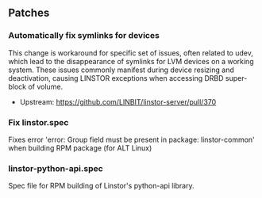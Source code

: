 ## Patches

### Automatically fix symlinks for devices

This change is workaround for specific set of issues, often related to udev,
which lead to the disappearance of symlinks for LVM devices on a working system.
These issues commonly manifest during device resizing and deactivation,
causing LINSTOR exceptions when accessing DRBD super-block of volume.

- Upstream: https://github.com/LINBIT/linstor-server/pull/370

### Fix linstor.spec

Fixes error 'error: Group field must be present in package: linstor-common' when building RPM package (for ALT Linux)

### linstor-python-api.spec

Spec file for RPM building of Linstor's python-api library.
